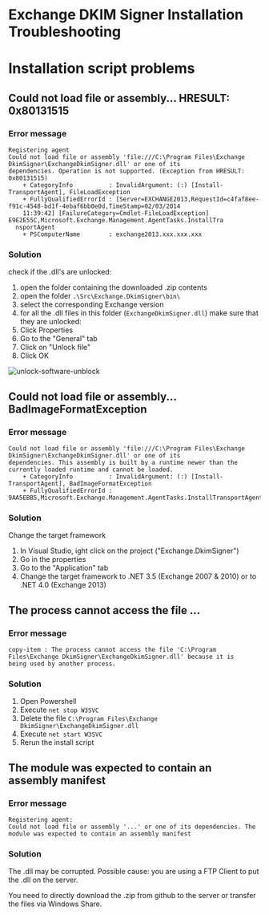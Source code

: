 Exchange DKIM Signer Installation Troubleshooting
=============

# Installation script problems

## Could not load file or assembly... HRESULT: 0x80131515

### Error message

```
Registering agent
Could not load file or assembly 'file:///C:\Program Files\Exchange DkimSigner\ExchangeDkimSigner.dll' or one of its
dependencies. Operation is not supported. (Exception from HRESULT: 0x80131515)
    + CategoryInfo          : InvalidArgument: (:) [Install-TransportAgent], FileLoadException
    + FullyQualifiedErrorId : [Server=EXCHANGE2013,RequestId=c4faf8ee-f91c-4548-bd1f-4ebaf6bb0e0d,TimeStamp=02/03/2014
    11:39:42] [FailureCategory=Cmdlet-FileLoadException] E9E2E55C,Microsoft.Exchange.Management.AgentTasks.InstallTra
  nsportAgent
    + PSComputerName        : exchange2013.xxx.xxx.xxx
```

### Solution

check if the .dll's are unlocked:

1. open the folder containing the downloaded .zip contents
2. open the folder `.\Src\Exchange.DkimSigner\bin\`
3. select the corresponding Exchange version
4. for all the .dll files in this folder (`ExchangeDkimSigner.dll`) make sure that they are unlocked:
5. Click Properties
6. Go to the "General" tab
7. Click on "Unlock file"
8. Click OK

![unlock-software-unblock](https://f.cloud.github.com/assets/251973/2304090/064ecbbe-a203-11e3-9b06-892b70bf380e.png)

## Could not load file or assembly... BadImageFormatException

### Error message

```
Could not load file or assembly 'file:///C:\Program Files\Exchange DkimSigner\ExchangeDkimSigner.dll' or one of its
dependencies. This assembly is built by a runtime newer than the currently loaded runtime and cannot be loaded.
    + CategoryInfo          : InvalidArgument: (:) [Install-TransportAgent], BadImageFormatException
    + FullyQualifiedErrorId : 9AA5EBB5,Microsoft.Exchange.Management.AgentTasks.InstallTransportAgent
```

### Solution

Change the target framework

1. In Visual Studio, ight click on the project ("Exchange.DkimSigner")
2. Go in the properties
3. Go to the "Application" tab
4. Change the target framework to .NET 3.5 (Exchange 2007 & 2010) or to .NET 4.0 (Exchange 2013)

## The process cannot access the file ...

### Error message

```
copy-item : The process cannot access the file 'C:\Program Files\Exchange DkimSigner\ExchangeDkimSigner.dll' because it is
being used by another process.
```

### Solution

1. Open Powershell
2. Execute `net stop W3SVC`
3. Delete the file `C:\Program Files\Exchange DkimSigner\ExchangeDkimSigner.dll`
4. Execute `net start W3SVC`
5. Rerun the install script

## The module was expected to contain an assembly manifest

### Error message

```
Registering agent:
Could not load file or assembly '...' or one of its dependencies. The module was expected to contain an assembly manifest
```

### Solution

The .dll may be corrupted. Possible cause: you are using a FTP Client to put the .dll on the server.

You need to directly download the .zip from github to the server or transfer the files via Windows Share.